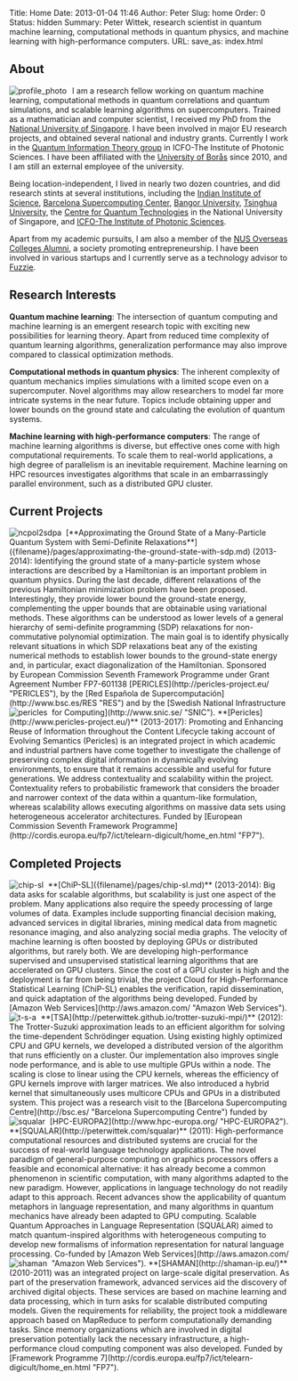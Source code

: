 Title: Home
Date: 2013-01-04 11:46
Author: Peter
Slug: home
Order: 0
Status: hidden
Summary: Peter Wittek, research scientist in quantum machine learning, computational methods in quantum physics, and machine learning with high-performance computers.
URL:
save_as: index.html

About
-----
<img style="float:left; border-right:10px solid white" src="images/profile_photo.jpg" alt="profile_photo"/>I am a research fellow working on quantum machine learning, computational methods in quantum correlations and quantum simulations, and scalable learning algorithms on supercomputers. Trained as a mathematician and computer scientist, I received my PhD from the [National University of Singapore](http://www.comp.nus.edu.sg/). I have been involved in major EU research projects, and obtained several national and industry grants. Currently I work in the [Quantum Information Theory group](http://www.icfo.eu/research/group_details.php?id=19) in ICFO-The Institute of Photonic Sciences. I have been affiliated with the [University of Borås](http://www.hb.se/en/) since 2010, and I am still an external employee of the university. 

Being location-independent, I lived in nearly two dozen countries, and
did research stints at several institutions, including the [Indian Institute of Science](http://csa.iisc.ernet.in/), [Barcelona Supercomputing Center](http://www.bsc.es/computer-applications), [Bangor University](http://www.bangor.ac.uk/cs/), [Tsinghua University](http://www.riit.tsinghua.edu.cn/docinfo_out/board5/boardlist.jsp?columnId=002010307&parentColumnId=0020103), the [Centre for Quantum Technologies](http://quantumlah.org/) in the National University of Singapore, and [ICFO-The Institute of Photonic Sciences](http://www.icfo.eu/).

Apart from my academic pursuits, I am also a member of the [NUS Overseas Colleges Alumni](http://www.overseas.nus.edu.sg/), a society promoting entrepreneurship. I have been involved in various startups and I currently serve as a technology advisor to [Fuzzie](http://www.fuzzie.com.sg/).

Research Interests
------------------

**Quantum machine learning**: The intersection of quantum computing and
machine learning is an emergent research topic with exciting new
possibilities for learning theory. Apart from reduced time complexity of
quantum learning algorithms, generalization performance may also improve
compared to classical optimization methods.

**Computational methods in quantum physics**: The inherent complexity of
quantum mechanics implies simulations with a limited scope even on a
supercomputer. Novel algorithms may allow researchers to model far more
intricate systems in the near future. Topics include obtaining upper and
lower bounds on the ground state and calculating the evolution of
quantum systems.

**Machine learning with high-performance computers**: The range of
machine learning algorithms is diverse, but effective ones come with
high computational requirements. To scale them to real-world
applications, a high degree of parallelism is an inevitable requirement.
Machine learning on HPC resources investigates algorithms that scale in
an embarrassingly parallel environment, such as a distributed GPU
cluster.

Current Projects
----------------
<img style="float:left; border-right:8px solid white" src="images/ncpol2sdpa.png" alt="ncpol2sdpa"/>
[**Approximating the Ground State of a Many-Particle Quantum System with Semi-Definite Relaxations**]({filename}/pages/approximating-the-ground-state-with-sdp.md) (2013-2014): Identifying the ground state of a
many-particle system whose interactions are described by a Hamiltonian
is an important problem in quantum physics. During the last decade,
different relaxations of the previous Hamiltonian minimization problem
have been proposed. Interestingly, they provide lower bound the
ground-state energy, complementing the upper bounds that are obtainable
using variational methods. These algorithms can be understood as lower
levels of a general hierarchy of semi-definite programming (SDP)
relaxations for non-commutative polynomial optimization. The main goal
is to identify physically relevant situations in which SDP relaxations
beat any of the existing numerical methods to establish lower bounds to
the ground-state energy and, in particular, exact diagonalization of the
Hamiltonian. Sponsored by European Commission Seventh Framework
Programme under Grant Agreement Number FP7-601138
[PERICLES](http://pericles-project.eu/ "PERICLES"), by the [Red Española
de Supercomputación](http://www.bsc.es/RES "RES") and by the [Swedish
National Infrastructure for Computing](http://www.snic.se/ "SNIC").

<img style="float:left; border-right:8px solid white" src="images/pericles1.png" alt="pericles"/>
**[Pericles](http://www.pericles-project.eu/)**
(2013-2017): Promoting and Enhancing Reuse of Information throughout the
Content Lifecycle taking account of Evolving Semantics (Pericles) is an
integrated project in which academic and industrial partners have come
together to investigate the challenge of preserving complex digital
information in dynamically evolving environments, to ensure that it
remains accessible and useful for future generations. We address
contextuality and scalability within the project. Contextuality refers
to probabilistic framework that considers the broader and narrower
context of the data within a quantum-like formulation, whereas
scalability allows executing algorithms on massive data sets using
heterogeneous accelerator architectures. Funded by [European Commission
Seventh Framework
Programme](http://cordis.europa.eu/fp7/ict/telearn-digicult/home_en.html "FP7").

Completed Projects
------------------
<img style="float:left; border-right:8px solid white" src="images/chip-sl.png" alt="chip-sl"/>
**[ChiP-SL]({filename}/pages/chip-sl.md)** (2013-2014): Big data asks for scalable algorithms, but
scalability is just one aspect of the problem. Many applications also
require the speedy processing of large volumes of data. Examples include
supporting financial decision making, advanced services in digital
libraries, mining medical data from magnetic resonance imaging, and also
analyzing social media graphs. The velocity of machine learning is often
boosted by deploying GPUs or distributed algorithms, but rarely both. We
are developing high-performance supervised and unsupervised statistical
learning algorithms that are accelerated on GPU clusters. Since the cost
of a GPU cluster is high and the deployment is far from being trivial,
the project Cloud for High-Performance Statistical Learning (ChiP-SL)
enables the verification, rapid dissemination, and quick adaptation of
the algorithms being developed. Funded by [Amazon Web
Services](http://aws.amazon.com/ "Amazon Web Services").

<img style="float:left; border-right:8px solid white" src="images/tsa.png" alt="t-s-a"/>
**[TSA](http://peterwittek.github.io/trotter-suzuki-mpi/)**
(2012): The Trotter-Suzuki approximation leads to an efficient algorithm
for solving the time-dependent Schrödinger equation. Using existing
highly optimized CPU and GPU kernels, we developed a distributed version
of the algorithm that runs efficiently on a cluster. Our implementation
also improves single node performance, and is able to use multiple GPUs
within a node. The scaling is close to linear using the CPU kernels,
whereas the efficiency of GPU kernels improve with larger matrices. We
also introduced a hybrid kernel that simultaneously uses multicore CPUs
and GPUs in a distributed system. This project was a research visit to
the [Barcelona Supercomputing
Centre](http://bsc.es/ "Barcelona Supercomputing Centre") funded by
[HPC-EUROPA2](http://www.hpc-europa.org/ "HPC-EUROPA2").

<img style="float:left; border-right:8px solid white" src="images/squalar.png" alt="squalar"/>
**[SQUALAR](http://peterwittek.com/squalar)**
(2011): High-performance computational resources and distributed systems
are crucial for the success of real-world language technology
applications. The novel paradigm of general-purpose computing on
graphics processors offers a feasible and economical alternative: it has
already become a common phenomenon in scientific computation, with many
algorithms adapted to the new paradigm. However, applications in
language technology do not readily adapt to this approach. Recent
advances show the applicability of quantum metaphors in language
representation, and many algorithms in quantum mechanics have already
been adapted to GPU computing. Scalable Quantum Approaches in Language
Representation (SQUALAR) aimed to match quantum-inspired algorithms with
heterogeneous computing to develop new formalisms of information
representation for natural language processing. Co-funded by [Amazon Web
Services](http://aws.amazon.com/ "Amazon Web Services").

<img style="float:left; border-right:8px solid white" src="images/logo-shaman.png" alt="shaman"/>
**[SHAMAN](http://shaman-ip.eu/)** (2010-2011) was an integrated project on large-scale digital
preservation. As part of the preservation framework, advanced services
aid the discovery of archived digital objects. These services are based
on machine learning and data processing, which in turn asks for scalable
distributed computing models. Given the requirements for reliability,
the project took a middleware approach based on MapReduce to perform
computationally demanding tasks. Since memory organizations which are
involved in digital preservation potentially lack the necessary
infrastructure, a high-performance cloud computing component was also
developed. Funded by [Framework Programme
7](http://cordis.europa.eu/fp7/ict/telearn-digicult/home_en.html "FP7").

